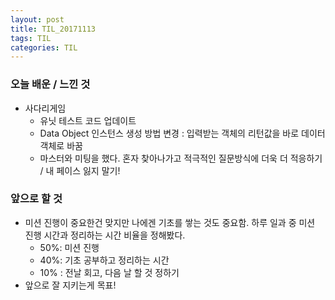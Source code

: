 ```yaml
---
layout: post
title: TIL_20171113
tags: TIL
categories: TIL
---
```


### 오늘 배운 / 느낀 것
- 사다리게임
  - 유닛 테스트 코드 업데이트
  - Data Object 인스턴스 생성 방법 변경 : 입력받는 객체의 리턴값을 바로 데이터 객체로 바꿈
  - 마스터와 미팅을 했다. 혼자 찾아나가고 적극적인 질문방식에 더욱 더 적응하기 / 내 페이스 잃지 말기!


### 앞으로 할 것   
- 미션 진행이 중요한건 맞지만 나에겐 기초를 쌓는 것도 중요함. 하루 일과 중 미션 진행 시간과 정리하는 시간 비율을 정해봤다.
  - 50%: 미션 진행
  - 40%: 기초 공부하고 정리하는 시간
  - 10% : 전날 회고, 다음 날 할 것 정하기
- 앞으로 잘 지키는게 목표!
